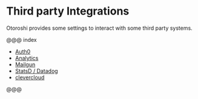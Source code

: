 # Third party Integrations

Otoroshi provides some settings to interact with some third party systems.

@@@ index

* [Auth0](./auth0.md)
* [Analytics](./analytics.md)
* [Mailgun](./mailgun.md)
* [StatsD / Datadog](./statsd.md)
* [clevercloud](./clevercloud.md)

@@@
